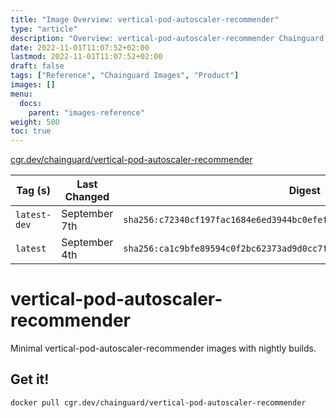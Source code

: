 ```yaml
---
title: "Image Overview: vertical-pod-autoscaler-recommender"
type: "article"
description: "Overview: vertical-pod-autoscaler-recommender Chainguard Image"
date: 2022-11-01T11:07:52+02:00
lastmod: 2022-11-01T11:07:52+02:00
draft: false
tags: ["Reference", "Chainguard Images", "Product"]
images: []
menu:
  docs:
    parent: "images-reference"
weight: 500
toc: true
---
```


[cgr.dev/chainguard/vertical-pod-autoscaler-recommender](https://github.com/chainguard-images/images/tree/main/images/vertical-pod-autoscaler-recommender)

| Tag (s)       | Last Changed  | Digest                                                                    |
|---------------|---------------|---------------------------------------------------------------------------|
|  `latest-dev` | September 7th | `sha256:c72340cf197fac1684e6ed3944bc0efef1ea1c3ea091e95d97d3eab951d409e9` |
|  `latest`     | September 4th | `sha256:ca1c9bfe89594c0f2bc62373ad9d0cc7f6806d7b8d478a3a948883c39a0de6ab` |

# vertical-pod-autoscaler-recommender

Minimal vertical-pod-autoscaler-recommender images with nightly builds.

## Get it!

```shell
docker pull cgr.dev/chainguard/vertical-pod-autoscaler-recommender
```
